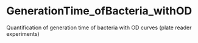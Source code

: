 # GenerationTime_ofBacteria_withOD
Quantification of generation time of bacteria with OD curves (plate reader experiments)
